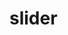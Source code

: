 # slider

<ako-slider></ako-slider>

<ako-slider reverse></ako-slider>

<ako-slider height="128px" vertical></ako-slider>

<ako-slider height="128px" vertical reverse></ako-slider>


<ako-slider tile></ako-slider>

<ako-slider disabled></ako-slider>

